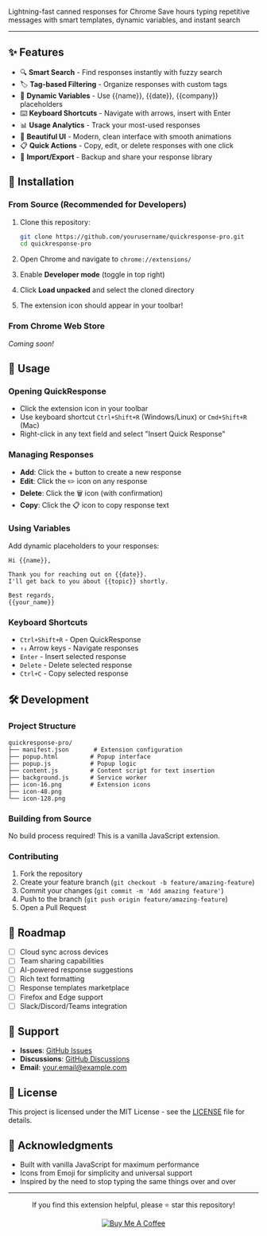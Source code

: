  Lightning-fast canned responses for Chrome</h3>
Save hours typing repetitive messages with smart templates, dynamic variables, and instant search

---

## ✨ Features

- 🔍 **Smart Search** - Find responses instantly with fuzzy search
- 🏷️ **Tag-based Filtering** - Organize responses with custom tags
- 📝 **Dynamic Variables** - Use {{name}}, {{date}}, {{company}} placeholders
- ⌨️ **Keyboard Shortcuts** - Navigate with arrows, insert with Enter
- 📊 **Usage Analytics** - Track your most-used responses
- 🎨 **Beautiful UI** - Modern, clean interface with smooth animations
- 📋 **Quick Actions** - Copy, edit, or delete responses with one click
- 🔄 **Import/Export** - Backup and share your response library

## 🚀 Installation

### From Source (Recommended for Developers)

1. Clone this repository:
   ```bash
   git clone https://github.com/yourusername/quickresponse-pro.git
   cd quickresponse-pro
   ```

2. Open Chrome and navigate to `chrome://extensions/`

3. Enable **Developer mode** (toggle in top right)

4. Click **Load unpacked** and select the cloned directory

5. The extension icon should appear in your toolbar!

### From Chrome Web Store
*Coming soon!*

## 📖 Usage

### Opening QuickResponse
- Click the extension icon in your toolbar
- Use keyboard shortcut `Ctrl+Shift+R` (Windows/Linux) or `Cmd+Shift+R` (Mac)
- Right-click in any text field and select "Insert Quick Response"

### Managing Responses
- **Add**: Click the + button to create a new response
- **Edit**: Click the ✏️ icon on any response
- **Delete**: Click the 🗑️ icon (with confirmation)
- **Copy**: Click the 📋 icon to copy response text

### Using Variables
Add dynamic placeholders to your responses:
```
Hi {{name}},

Thank you for reaching out on {{date}}. 
I'll get back to you about {{topic}} shortly.

Best regards,
{{your_name}}
```

### Keyboard Shortcuts
- `Ctrl+Shift+R` - Open QuickResponse
- `↑↓` Arrow keys - Navigate responses
- `Enter` - Insert selected response
- `Delete` - Delete selected response
- `Ctrl+C` - Copy selected response

## 🛠️ Development

### Project Structure
```
quickresponse-pro/
├── manifest.json       # Extension configuration
├── popup.html         # Popup interface
├── popup.js           # Popup logic
├── content.js         # Content script for text insertion
├── background.js      # Service worker
├── icon-16.png        # Extension icons
├── icon-48.png
└── icon-128.png
```

### Building from Source
No build process required! This is a vanilla JavaScript extension.

### Contributing
1. Fork the repository
2. Create your feature branch (`git checkout -b feature/amazing-feature`)
3. Commit your changes (`git commit -m 'Add amazing feature'`)
4. Push to the branch (`git push origin feature/amazing-feature`)
5. Open a Pull Request

## 🔮 Roadmap

- [ ] Cloud sync across devices
- [ ] Team sharing capabilities
- [ ] AI-powered response suggestions
- [ ] Rich text formatting
- [ ] Response templates marketplace
- [ ] Firefox and Edge support
- [ ] Slack/Discord/Teams integration

## 🤝 Support

- **Issues**: [GitHub Issues](https://github.com/yourusername/quickresponse-pro/issues)
- **Discussions**: [GitHub Discussions](https://github.com/yourusername/quickresponse-pro/discussions)
- **Email**: your.email@example.com

## 📄 License

This project is licensed under the MIT License - see the [LICENSE](LICENSE) file for details.

## 🙏 Acknowledgments

- Built with vanilla JavaScript for maximum performance
- Icons from Emoji for simplicity and universal support
- Inspired by the need to stop typing the same things over and over

---

<div align="center">
  <p>If you find this extension helpful, please ⭐ star this repository!</p>
  <a href="https://www.buymeacoffee.com/yourusername">
    <img src="https://img.shields.io/badge/Buy%20Me%20A%20Coffee-FFDD00?style=for-the-badge&logo=buy-me-a-coffee&logoColor=black" alt="Buy Me A Coffee">
  </a>
</div>
